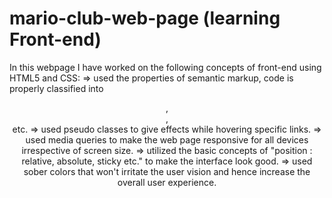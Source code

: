 # mario-club-web-page (learning Front-end)
In this webpage I have worked on the following concepts of front-end using HTML5 and CSS:
  => used the properties of semantic markup, code is properly classified into <header>, <main>, <nav> etc.
  => used pseudo classes to give effects while hovering specific links.
  => used media queries to make the web page responsive for all devices irrespective of screen size.
  => utilized the basic concepts of "position : relative, absolute, sticky etc." to make the interface look good.
  => used sober colors that won't irritate the user vision and hence increase the overall user experience.
